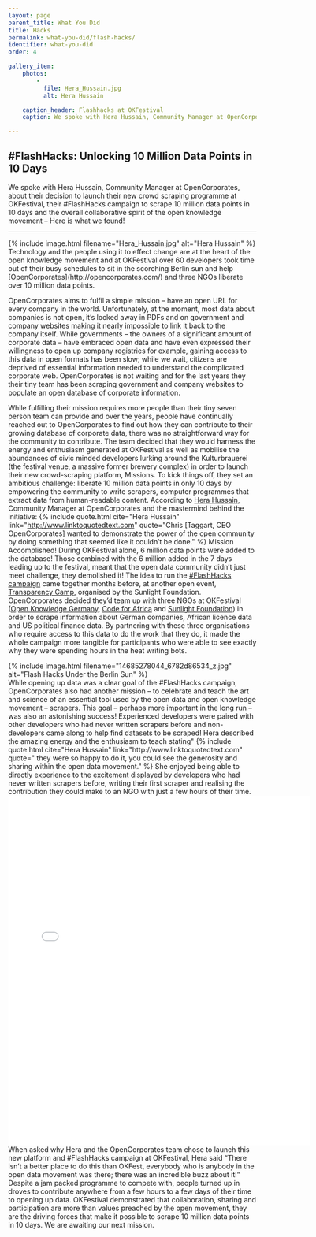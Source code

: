 ```yaml
---
layout: page
parent_title: What You Did
title: Hacks
permalink: what-you-did/flash-hacks/
identifier: what-you-did
order: 4

gallery_item:
    photos:
        -
          file: Hera_Hussain.jpg
          alt: Hera Hussain

    caption_header: Flashhacks at OKFestival
    caption: We spoke with Hera Hussain, Community Manager at OpenCorporates, about their decision to launch their new crowd scraping programme at OKFestival, their &num;FlashHacks campaign to scrape 10 million data points in 10 days and the overall collaborative spirit of the open knowledge movement – Here is what we found!

---
```


## #FlashHacks: Unlocking 10 Million Data Points in 10 Days

<span class="summary">We spoke with Hera Hussain, Community Manager at OpenCorporates, about their decision to launch their new crowd scraping programme at OKFestival, their #FlashHacks campaign to scrape 10 million data points in 10 days and the overall collaborative spirit of the open knowledge movement – Here is what we found!</span>

---
<div class="pull">
{% include image.html filename="Hera_Hussain.jpg" alt="Hera Hussain" %}
</div>
Technology and the people using it to effect change are at the heart of the open knowledge movement and at OKFestival over 60 developers took time out of their busy schedules to sit in the scorching Berlin sun and help [OpenCorporates](http://opencorporates.com/) and three NGOs liberate over 10 million data points.

OpenCorporates aims to fulfil a simple mission – have an open URL for every company in the world. Unfortunately, at the moment, most data about companies is not open, it’s locked away in PDFs and on government and company websites making it nearly impossible to link it back to the company itself. While governments – the owners of a significant amount of corporate data – have embraced open data and have even expressed their willingness to open up company registries for example, gaining access to this data in open formats has been slow; while we wait, citizens are deprived of essential information needed to understand the complicated corporate web. OpenCorporates is not waiting and for the last years they their tiny team has been scraping government and company websites to populate an open database of corporate information.

While fulfilling their mission requires more people than their tiny seven person team can provide and over the years, people have continually reached out to OpenCorporates to find out how they can contribute to their growing database of corporate data, there was no straightforward way for the community to contribute. The team decided that they would harness the energy and enthusiasm generated at OKFestival as well as mobilise the abundances of civic minded developers lurking around the Kulturbrauerei (the festival venue, a massive former brewery complex) in order to launch their new crowd-scraping platform, Missions. To kick things off, they set an ambitious challenge: liberate 10 million data points in only 10 days by empowering the community to write scrapers, computer programmes that extract data from human-readable content. According to [Hera Hussain](https://twitter.com/herahussain), Community Manager at OpenCorporates and the mastermind behind the initiative: 
{% include quote.html cite="Hera Hussain" link="http://www.linktoquotedtext.com" quote="Chris [Taggart, CEO OpenCorporates] wanted to demonstrate the power of the open community by doing something that seemed like it couldn’t be done." %}
Mission Accomplished! During OKFestival alone, 6 million data points were added to the database! Those combined with the 6 million added in the 7 days leading up to the festival, meant that the open data community didn’t just meet challenge, they demolished it! The idea to run the [#FlashHacks campaign](http://blog.opencorporates.com/2014/07/21/flashhacks-the-start-of-a-crowdscraping-movement/) came together months before, at another open event, [Transparency Camp](http://transparencycamp.org/), organised by the Sunlight Foundation. OpenCorporates decided they’d team up with three NGOs at OKFestival ([Open Knowledge Germany](http://okfn.de/), [Code for Africa](http://www.codeforafrica.org/) and [Sunlight Foundation](http://sunlightfoundation.com/)) in order to scrape information about German companies, African licence data and US political finance data. By partnering with these three organisations who require access to this data to do the work that they do, it made the whole campaign more tangible for participants who were able to see exactly why they were spending hours in the heat writing bots. 

<div class="pull">
{% include image.html filename="14685278044_6782d86534_z.jpg" alt="Flash Hacks Under the Berlin Sun" %}
</div> 
While opening up data was a clear goal of the #FlashHacks campaign, OpenCorporates also had another mission – to celebrate and teach the art and science of an essential tool used by the open data and open knowledge movement – scrapers. This goal – perhaps more important in the long run – was also an astonishing success! Experienced developers were paired with other developers who had never written scrapers before and non-developers came along to help find datasets to be scraped! Hera described the amazing energy and the enthusiasm to teach stating" {% include quote.html cite="Hera Hussain" link="http://www.linktoquotedtext.com" quote=" they were so happy to do it, you could see the generosity and sharing within the open data movement." %} She enjoyed being able to directly experience to the excitement displayed by developers who had never written scrapers before, writing their first scraper and realising the contribution they could make to an NGO with just a few hours of their time.
<iframe src="//instagram.com/p/qjZ_NisoZG/embed/" height="710" width="612" frameborder="0" scrolling="no"></iframe>
When asked why Hera and the OpenCorporates team chose to launch this new platform and #FlashHacks campaign at OKFestival, Hera said “There isn’t a better place to do this than OKFest, everybody who is anybody in the open data movement was there; there was an incredible buzz about it!” Despite a jam packed programme to compete with, people turned up in droves to contribute anywhere from a few hours to a few days of their time to opening up data. OKFestival demonstrated that collaboration, sharing and participation are more than values preached by the open movement, they are the driving forces that make it possible to scrape 10 million data points in 10 days. We are awaiting our next mission.
